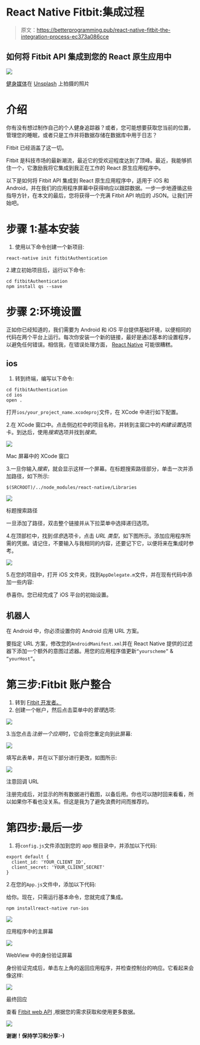 # React Native Fitbit:集成过程

> 原文：<https://betterprogramming.pub/react-native-fitbit-the-integration-process-ec373a086cce>

## 如何将 Fitbit API 集成到您的 React 原生应用中

![](img/cc29e2a786e2f57b68e593e8a7198186.png)

[健身媒体](https://unsplash.com/@fitnish?utm_source=unsplash&utm_medium=referral&utm_content=creditCopyText)在 [Unsplash](https://unsplash.com/search/photos/fitness-tracker?utm_source=unsplash&utm_medium=referral&utm_content=creditCopyText) 上拍摄的照片

# 介绍

你有没有想过制作自己的个人健身追踪器？或者，您可能想要获取您当前的位置，管理您的睡眠，或者只是工作并将数据存储在数据库中用于日志？

Fitbit 已经涵盖了这一切。

Fitbit 是科技市场的最新潮流，最近它的受欢迎程度达到了顶峰。最近，我能够抓住一个，它激励我将它集成到我正在工作的 React 原生应用程序中。

以下是如何将 Fitbit API 集成到 React 原生应用程序中，适用于 iOS 和 Android，并在我们的应用程序屏幕中获得响应以跟踪数据。一步一步地遵循这些指导方针，在本文的最后，您将获得一个充满 Fitbit API 响应的 JSON。让我们开始吧。

# 步骤 1:基本安装

1.  使用以下命令创建一个新项目:

```
react-native init fitbitAuthentication
```

2.建立初始项目后，运行以下命令:

```
cd fitbitAuthentication
npm install qs --save
```

# 步骤 2:环境设置

正如你已经知道的，我们需要为 Android 和 iOS 平台提供基础环境，以便相同的代码在两个平台上运行。每次你安装一个新的链接，最好是通过基本的设置程序，以避免任何错误。相信我，在错误处理方面， [React Native](https://reactjs.org/) 可能很糟糕。

## ios

1.  转到终端，编写以下命令:

```
cd fitbitAuthentication
cd ios
open .
```

打开`ios/your_project_name.xcodeproj`文件，在 XCode 中进行如下配置。

2.在 XCode 窗口中。点击侧边栏中的项目名称，并转到主窗口中的*构建设置*选项卡。到达后，使用*搜索*选项并找到*搜索*。

![](img/ac4425d694fee85108dddfee0f1b8130.png)

Mac 屏幕中的 XCode 窗口

3.一旦你输入*搜索*，就会显示这样一个屏幕。在标题搜索路径部分，单击一次并添加路径，如下所示:

```
$(SRCROOT)/../node_modules/react-native/Libraries
```

![](img/5dca08b21bfee01ef8c4a4f6b718e988.png)

标题搜索路径

一旦添加了路径，双击整个链接并从下拉菜单中选择递归选项。

4.在顶部栏中，找到*信息*选项卡，点击 *URL 类型*，如下图所示。添加应用程序所需的凭据。请记住，不要输入与我相同的内容，还要记下它，以便将来在集成时参考。

![](img/c70d142fcf521fc05bbf7ace7d1094e9.png)

5.在您的项目中，打开 iOS 文件夹，找到`AppDelegate.m`文件，并在现有代码中添加一些内容:

恭喜你。您已经完成了 iOS 平台的初始设置。

## 机器人

在 Android 中，你必须设置你的 Android 应用 URL 方案。

要指定 URL 方案，修改您的`AndroidManifest.xml`并在 React Native 提供的过滤器下添加一个额外的意图过滤器。用您的应用程序值更新`“yourscheme”` & `“yourHost”`。

# 第三步:Fitbit 账户整合

1.  转到 [Fitbit 开发者。](https://dev.fitbit.com/)
2.  创建一个帐户，然后点击菜单中的*管理*选项:

![](img/1ee604c177fe93f536bfa2f451a4f52f.png)

3.当您点击*注册一个应用*时，它会将您重定向到此屏幕:

![](img/f6645491ce6706854a6cfd4f6e9a06bf.png)

填写此表单，并在以下部分进行更改，如图所示:

![](img/c93cd0ea91a71155f889d16fb3892dfb.png)

注意回调 URL

注册完成后，对显示的所有数据进行截图，以备后用。你也可以随时回来看看，所以如果你不看也没关系。但这是我为了避免浪费时间而推荐的。

# 第四步:最后一步

1.  将`config.js`文件添加到您的 app 根目录中，并添加以下代码:

```
export default {
  client_id: 'YOUR_CLIENT_ID',
  client_secret: 'YOUR_CLIENT_SECRET'
}
```

2.在您的`App.js`文件中，添加以下代码:

给你。现在，只需运行基本命令，您就完成了集成。

```
npm installreact-native run-ios
```

![](img/84e213c40451850b1243ba7aaded60d7.png)

应用程序中的主屏幕

![](img/46e42e464604feb71b4067c9e7f0974f.png)

WebView 中的身份验证屏幕

身份验证完成后，单击左上角的返回应用程序，并检查控制台的响应。它看起来会像这样:

![](img/39fa84849edb798d041d563c3adc4ee3.png)

最终回应

查看 [Fitbit web API](https://dev.fitbit.com/build/reference/web-api/) ,根据您的需求获取和使用更多数据。

![](img/196430929d683c04b96e8b4a51960f02.png)

**谢谢！保持学习和分享:-)**